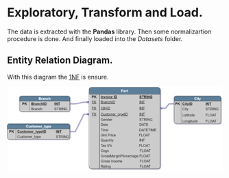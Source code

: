 # **Exploratory, Transform and Load.**

The data is extracted with the **Pandas** library. Then some normalizartion procedure is done. And finally loaded into the *Datasets* folder.

## **Entity Relation Diagram.**

With this diagram the [1NF](https://www.freecodecamp.org/news/database-normalization-1nf-2nf-3nf-table-examples/) is ensure.

![img](Images/salesStreamlit.png)
